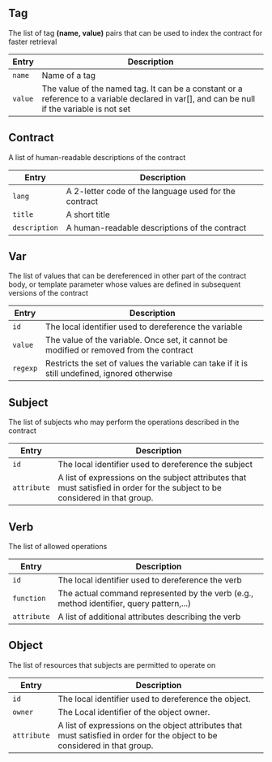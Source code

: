 ## Tag

The list of tag **(name, value)** pairs that can be used to index the contract for faster retrieval

| Entry| Description|
| --- | --- |
| `name` | Name of a tag |
| `value`| The value of the named tag. It can be a constant or a reference to a variable declared in var[], and can be null if the variable is not set|


## Contract

A list of human-readable descriptions of the contract

| Entry| Description|
| --- | --- |
| `lang` | A 2-letter code of the language used for the contract|
| `title` | A short title|
| `description` |A human-readable descriptions of the contract|


## Var

The list of values that can be dereferenced in other part of the contract body, or template parameter whose values are defined in subsequent versions of the contract

| Entry| Description|
| --- | --- |
| `id` | The local identifier used to dereference the variable|
| `value` | The value of the variable. Once set, it cannot be modified or removed from the contract |
| `regexp`| Restricts the set of values the variable can take if it is still undefined, ignored otherwise |


## Subject

The list of subjects who may perform the operations described in the contract

| Entry| Description|
| --- | --- |
| `id` | The local identifier used to dereference the subject |
| `attribute` | A list of expressions on the subject attributes that must satisfied in order for the subject to be considered in that group.|


## Verb

The list of allowed operations

| Entry| Description|
| --- | --- |
| `id` | The local identifier used to dereference the verb|
| `function` | The actual command represented by the verb (e.g., method identifier, query pattern,...) |
| `attribute` | A list of additional attributes describing the verb| |


## Object

The list of resources that subjects are permitted to operate on

| Entry| Description|
| --- | --- |
| `id` |The local identifier used to dereference the object.|
| `owner`| The Local identifier of the object owner. |
| `attribute` |A list of expressions on the object attributes that must satisfied in order for the object to be considered in that group.|
